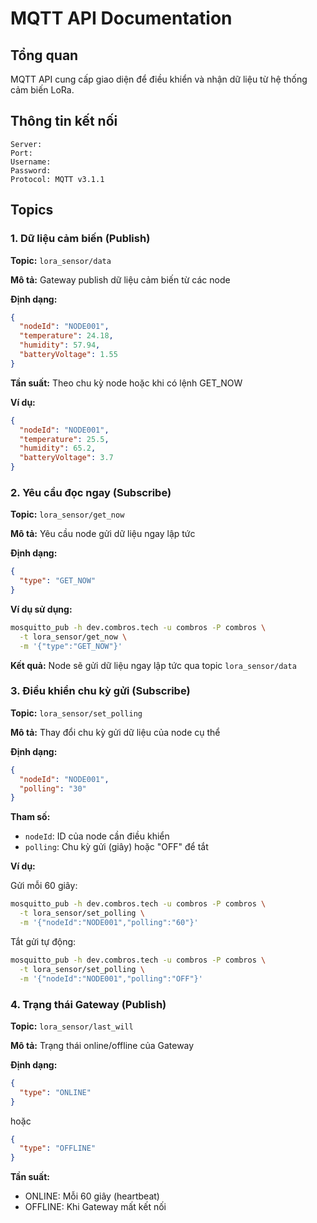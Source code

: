 # MQTT API Documentation

## Tổng quan

MQTT API cung cấp giao diện để điều khiển và nhận dữ liệu từ hệ thống cảm biến LoRa.

## Thông tin kết nối

```
Server: 
Port: 
Username: 
Password: 
Protocol: MQTT v3.1.1
```

## Topics

### 1. Dữ liệu cảm biến (Publish)

**Topic:** `lora_sensor/data`

**Mô tả:** Gateway publish dữ liệu cảm biến từ các node

**Định dạng:**
```json
{
  "nodeId": "NODE001",
  "temperature": 24.18,
  "humidity": 57.94,
  "batteryVoltage": 1.55
}
```

**Tần suất:** Theo chu kỳ node hoặc khi có lệnh GET_NOW

**Ví dụ:**
```json
{
  "nodeId": "NODE001",
  "temperature": 25.5,
  "humidity": 65.2,
  "batteryVoltage": 3.7
}
```

### 2. Yêu cầu đọc ngay (Subscribe)

**Topic:** `lora_sensor/get_now`

**Mô tả:** Yêu cầu node gửi dữ liệu ngay lập tức

**Định dạng:**
```json
{
  "type": "GET_NOW"
}
```

**Ví dụ sử dụng:**
```bash
mosquitto_pub -h dev.combros.tech -u combros -P combros \
  -t lora_sensor/get_now \
  -m '{"type":"GET_NOW"}'
```

**Kết quả:** Node sẽ gửi dữ liệu ngay lập tức qua topic `lora_sensor/data`

### 3. Điều khiển chu kỳ gửi (Subscribe)

**Topic:** `lora_sensor/set_polling`

**Mô tả:** Thay đổi chu kỳ gửi dữ liệu của node cụ thể

**Định dạng:**
```json
{
  "nodeId": "NODE001",
  "polling": "30"
}
```

**Tham số:**
- `nodeId`: ID của node cần điều khiển
- `polling`: Chu kỳ gửi (giây) hoặc "OFF" để tắt

**Ví dụ:**

Gửi mỗi 60 giây:
```bash
mosquitto_pub -h dev.combros.tech -u combros -P combros \
  -t lora_sensor/set_polling \
  -m '{"nodeId":"NODE001","polling":"60"}'
```

Tắt gửi tự động:
```bash
mosquitto_pub -h dev.combros.tech -u combros -P combros \
  -t lora_sensor/set_polling \
  -m '{"nodeId":"NODE001","polling":"OFF"}'
```

### 4. Trạng thái Gateway (Publish)

**Topic:** `lora_sensor/last_will`

**Mô tả:** Trạng thái online/offline của Gateway

**Định dạng:**
```json
{
  "type": "ONLINE"
}
```
hoặc
```json
{
  "type": "OFFLINE"
}
```

**Tần suất:** 
- ONLINE: Mỗi 60 giây (heartbeat)
- OFFLINE: Khi Gateway mất kết nối


